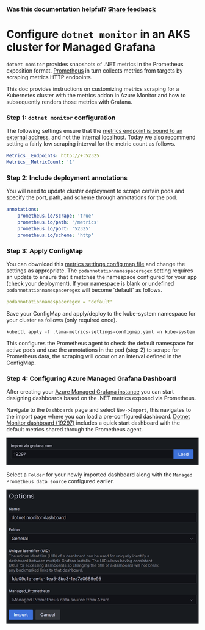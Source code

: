### Was this documentation helpful? [Share feedback](https://www.research.net/r/DGDQWXH?src=documentation%2Flocalmachine)

# Configure `dotnet monitor` in an AKS cluster for Managed Grafana

`dotnet monitor` provides snapshots of .NET metrics in the Prometheus exposition format. [Prometheus](https://prometheus.io/docs/introduction/overview/) in turn collects metrics from targets by scraping metrics HTTP endpoints.

This doc provides instructions on customizing metrics scraping for a Kubernetes cluster with the metrics addon in Azure Monitor and how to subsequently renders those metrics with Grafana.

### Step 1: `dotnet monitor` configuration

The following settings ensure that the [metrics endpoint is bound to an external address](https://github.com/dotnet/dotnet-monitor/blob/main/documentation/configuration/metrics-configuration.md#metrics-urls), and not the internal localhost. Today we also recommend setting a fairly low scraping interval for the metric count as follows.

```yaml
Metrics__Endpoints: http://+:52325
Metrics__MetricCount: '1'
```

### Step 2: Include deployment annotations
You will need to update cluster deployment to scrape certain pods and specify the port, path, and scheme through annotations for the pod.

```yaml
annotations:
    prometheus.io/scrape: 'true'
    prometheus.io/path: '/metrics'
    prometheus.io/port: '52325'
    prometheus.io/scheme: 'http'
```

### Step 3: Apply ConfigMap

You can download this [metrics settings config map file](https://github.com/Azure/prometheus-collector/blob/main/otelcollector/configmaps/ama-metrics-settings-configmap.yaml) and change the settings as appropriate. The `podannotationnamespaceregex` setting requires an update to ensure that it matches the namespace configured for your app (check your deployment). If your namespace is blank or undefined `podannotationnamespaceregex` will become 'default' as follows.

```yaml
podannotationnamespaceregex = "default"
```

Save your ConfigMap and apply/deploy to the kube-system namespace for your cluster as follows (only required once).

```shell
kubectl apply -f .\ama-metrics-settings-configmap.yaml -n kube-system
```

This configures the Prometheus agent to check the default namespace for active pods and use the annotations in the pod (step 2) to scrape for Prometheus data, the scraping will occur on an interval defined in the ConfigMap.

### Step 4: Configuring Azure Managed Grafana Dashboard

After creating your [Azure Managed Grafana instance](https://learn.microsoft.com/en-us/azure/managed-grafana/quickstart-managed-grafana-portal) you can start designing dashboards based on the .NET metrics exposed via Prometheus.

Navigate to the `Dashboards` page and select `New->Import`, this navigates to the import page where you can load a pre-configured dashboard. [Dotnet Monitor dashboard (19297)](https://grafana.com/grafana/dashboards/19297-dotnet-monitor-dashboard/) includes a quick start dashboard with the default metrics shared through the Prometheus agent.

![Import to the Grafana dashboard](./grafana-import-dashboard.png "Import to the Grafana dashboard")

Select a `Folder` for your newly imported dashboard along with the `Managed Prometheus data source` configured earlier.

![Managed Prometheus data source](./grafana-import-dashboard-name-folder-id.png "Managed Prometheus data source")
